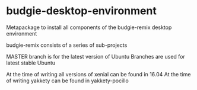# budgie-desktop-environment
Metapackage to install all components of the budgie-remix desktop environment

budgie-remix consists of a series of sub-projects

MASTER branch is for the latest version of Ubuntu
Branches are used for latest stable Ubuntu

At the time of writing all versions of xenial can be found in 16.04
At the time of writing yakkety can be found in yakkety-pocillo
